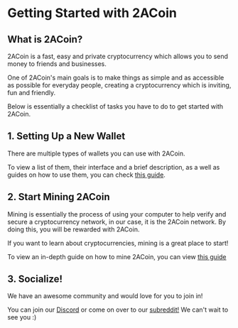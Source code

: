 # Getting Started with 2ACoin

## What is 2ACoin?

2ACoin is a fast, easy and private cryptocurrency which allows you to send money to friends and businesses.

One of 2ACoin's main goals is to make things as simple and as accessible as possible for everyday people, creating a cryptocurrency which is inviting, fun and friendly.



Below is essentially a checklist of tasks you have to do to get started with 2ACoin.

## 1. Setting Up a New Wallet<a name="new-wallet"></a>

There are multiple types of wallets you can use with 2ACoin.

To view a list of them, their interface and a brief description, as a well as guides on how to use them, you can check [this guide](Making-a-Wallet).

## 2. Start Mining 2ACoin<a name="mining"></a>

Mining is essentially the process of using your computer to help verify and secure a cryptocurrency network, in our case, it is the 2ACoin network. By doing this, you will be rewarded with 2ACoin.

If you want to learn about cryptocurrencies, mining is a great place to start!

To view an in-depth guide on how to mine 2ACoin, you can view [this guide](Mining)

## 3. Socialize!<a name="socialize"></a>

We have an awesome community and would love for you to join in!

You can join our [Discord](http://chat.2acoin.org/) or come on over to our [subreddit!](https://reddit.com/r/2Acoin) We can't wait to see you :)
